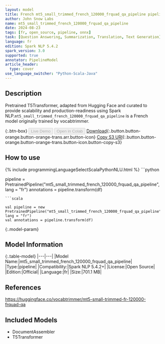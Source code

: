 ```yaml
---
layout: model
title: French mt5_small_trimmed_french_120000_frquad_qa_pipeline pipeline T5Transformer from vocabtrimmer
author: John Snow Labs
name: mt5_small_trimmed_french_120000_frquad_qa_pipeline
date: 2024-08-23
tags: [fr, open_source, pipeline, onnx]
task: [Question Answering, Summarization, Translation, Text Generation]
language: fr
edition: Spark NLP 5.4.2
spark_version: 3.0
supported: true
annotator: PipelineModel
article_header:
  type: cover
use_language_switcher: "Python-Scala-Java"
---
```


## Description

Pretrained T5Transformer, adapted from Hugging Face and curated to provide scalability and production-readiness using Spark NLP.`mt5_small_trimmed_french_120000_frquad_qa_pipeline` is a French model originally trained by vocabtrimmer.

{:.btn-box}
<button class="button button-orange" disabled>Live Demo</button>
<button class="button button-orange" disabled>Open in Colab</button>
[Download](https://s3.amazonaws.com/auxdata.johnsnowlabs.com/public/models/mt5_small_trimmed_french_120000_frquad_qa_pipeline_fr_5.4.2_3.0_1724403917024.zip){:.button.button-orange.button-orange-trans.arr.button-icon}
[Copy S3 URI](s3://auxdata.johnsnowlabs.com/public/models/mt5_small_trimmed_french_120000_frquad_qa_pipeline_fr_5.4.2_3.0_1724403917024.zip){:.button.button-orange.button-orange-trans.button-icon.button-copy-s3}

## How to use



<div class="tabs-box" markdown="1">
{% include programmingLanguageSelectScalaPythonNLU.html %}
```python

pipeline = PretrainedPipeline("mt5_small_trimmed_french_120000_frquad_qa_pipeline", lang = "fr")
annotations =  pipeline.transform(df)   

```
```scala

val pipeline = new PretrainedPipeline("mt5_small_trimmed_french_120000_frquad_qa_pipeline", lang = "fr")
val annotations = pipeline.transform(df)

```
</div>

{:.model-param}
## Model Information

{:.table-model}
|---|---|
|Model Name:|mt5_small_trimmed_french_120000_frquad_qa_pipeline|
|Type:|pipeline|
|Compatibility:|Spark NLP 5.4.2+|
|License:|Open Source|
|Edition:|Official|
|Language:|fr|
|Size:|701.1 MB|

## References

https://huggingface.co/vocabtrimmer/mt5-small-trimmed-fr-120000-frquad-qa

## Included Models

- DocumentAssembler
- T5Transformer